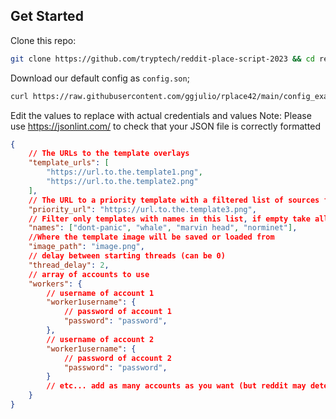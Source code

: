 
## Get Started


Clone this repo:
```sh
git clone https://github.com/tryptech/reddit-place-script-2023 && cd reddit-place-script-2023
```

Download our default config as `config.son`;
```sh
curl https://raw.githubusercontent.com/ggjulio/rplace42/main/config_example.json > config.json
```

Edit the values to replace with actual credentials and values
Note: Please use <https://jsonlint.com/> to check that your JSON file is correctly formatted

```json
{
    // The URLs to the template overlays
    "template_urls": [
        "https://url.to.the.template1.png",
        "https://url.to.the.template2.png"
    ],
    // The URL to a priority template with a filtered list of sources from a template overlay from "template_urls"
    "priority_url": "https://url.to.the.template3.png",
    // Filter only templates with names in this list, if empty take all
    "names": ["dont-panic", "whale", "marvin head", "norminet"],
    //Where the template image will be saved or loaded from
    "image_path": "image.png",
    // delay between starting threads (can be 0)
    "thread_delay": 2,
    // array of accounts to use
    "workers": {
        // username of account 1
        "worker1username": {
            // password of account 1
            "password": "password",
        },
        // username of account 2
        "worker1username": {
            // password of account 2
            "password": "password",
        }
        // etc... add as many accounts as you want (but reddit may detect you the more you add)
    }
}
```

